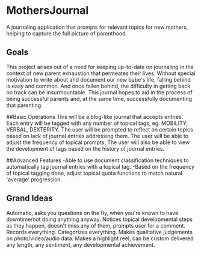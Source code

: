 # MothersJournal
A journaling application that prompts for relevant topics for new mothers, helping to capture the full picture of parenthood.


## Goals
This project arises out of a need for keeping up-to-date on journaling in the context of new parent exhaustion that permeates their lives. Without special motivation to write about and document our new babe's life, falling behind is easy and common. And once fallen behind, the difficulty in getting back on track can be insurmountable.
This journal hopes to aid in the process of being successful parents and, at the same time, successfully documenting that parenting.

##Basic Operations
This will be a blog-like journal that accepts entries. Each entry will be tagged with any number of topical tags, eg. MOBILITY, VERBAL, DEXTERITY. The user will be prompted to reflect on certain topics based on lack of journal entries addressing them. The user will be able to adjust the frequency of topical prompts.
The user will also be able to view the development of tags based on the history of journal entries.

##Advanced Features
-Able to use document classification techniques to automatically tag journal entries with a topical tag.
-Based on the frequency of topical tagging done, adjust topical quota functions to match natural 'average' progression.

## Grand Ideas
Automatic, asks you questions on the fly, when you're known to have downtime/not doing anything anyway. Notices topical developmental steps as they happen, doesn't miss any of them, prompts user for a comment. Records everything. Categorizes everything. Makes qualitative judgements on photo/video/audio data. Makes a highlight reel, can be custom delivered any length, any sentiment, any developmental achievement. 
